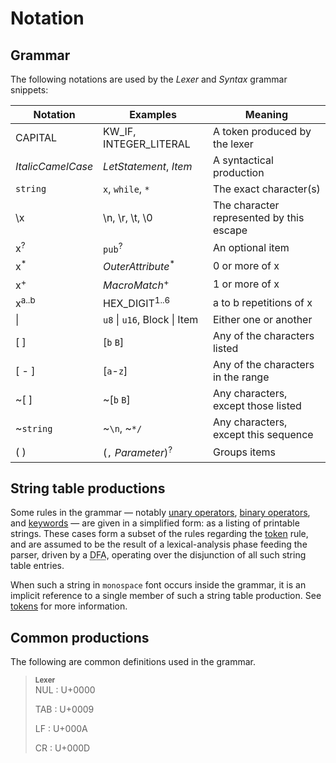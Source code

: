 # Notation

## Grammar

The following notations are used by the *Lexer* and *Syntax* grammar snippets:

| Notation          | Examples                      | Meaning                                   |
|-------------------|-------------------------------|-------------------------------------------|
| CAPITAL           | KW_IF, INTEGER_LITERAL        | A token produced by the lexer             |
| _ItalicCamelCase_ | _LetStatement_, _Item_        | A syntactical production                  |
| `string`          | `x`, `while`, `*`             | The exact character(s)                    |
| \\x               | \\n, \\r, \\t, \\0            | The character represented by this escape  |
| x<sup>?</sup>     | `pub`<sup>?</sup>             | An optional item                          |
| x<sup>\*</sup>    | _OuterAttribute_<sup>\*</sup> | 0 or more of x                            |
| x<sup>+</sup>     |  _MacroMatch_<sup>+</sup>     | 1 or more of x                            |
| x<sup>a..b</sup>  | HEX_DIGIT<sup>1..6</sup>      | a to b repetitions of x                   |
| \|                | `u8` \| `u16`, Block \| Item  | Either one or another                     |
| \[ ]               | \[`b` `B`]                     | Any of the characters listed              |
| \[ - ]             | \[`a`-`z`]                     | Any of the characters in the range        |
| ~\[ ]              | ~\[`b` `B`]                    | Any characters, except those listed       |
| ~`string`         | ~`\n`, ~`*/`                  | Any characters, except this sequence      |
| ( )               | (`,` _Parameter_)<sup>?</sup> | Groups items                              |

## String table productions

Some rules in the grammar &mdash; notably [unary operators], [binary
operators], and [keywords] &mdash; are given in a simplified form: as a listing
of printable strings. These cases form a subset of the rules regarding the
[token][tokens] rule, and are assumed to be the result of a lexical-analysis
phase feeding the parser, driven by a <abbr title="Deterministic Finite
Automaton">DFA</abbr>, operating over the disjunction of all such string table
entries.

When such a string in `monospace` font occurs inside the grammar,
it is an implicit reference to a single member of such a string table
production. See [tokens] for more information.

## Common productions

The following are common definitions used in the grammar.

> **<sup>Lexer</sup>**\
> NUL : U+0000
>
> TAB : U+0009
>
> LF : U+000A
>
> CR : U+000D

[binary operators]: expressions/operator-expr.md#arithmetic-and-logical-binary-operators
[keywords]: keywords.md
[tokens]: tokens.md
[unary operators]: expressions/operator-expr.md#borrow-operators
